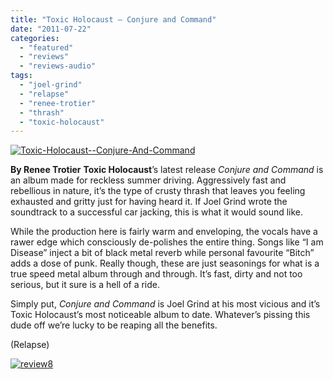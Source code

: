 ```yaml
---
title: "Toxic Holocaust – Conjure and Command"
date: "2011-07-22"
categories: 
  - "featured"
  - "reviews"
  - "reviews-audio"
tags: 
  - "joel-grind"
  - "relapse"
  - "renee-trotier"
  - "thrash"
  - "toxic-holocaust"
---
```


[![](http://www.hellbound.ca/wp-content/uploads/2011/07/Toxic-Holocaust-Conjure-And-Command.jpg "Toxic-Holocaust--Conjure-And-Command")](http://www.hellbound.ca/wp-content/uploads/2011/07/Toxic-Holocaust-Conjure-And-Command.jpg)

**By Renee Trotier** **Toxic Holocaust**’s latest release _Conjure and Command_ is an album made for reckless summer driving. Aggressively fast and rebellious in nature, it’s the type of crusty thrash that leaves you feeling exhausted and gritty just for having heard it. If Joel Grind wrote the soundtrack to a successful car jacking, this is what it would sound like.

While the production here is fairly warm and enveloping, the vocals have a rawer edge which consciously de-polishes the entire thing. Songs like “I am Disease” inject a bit of black metal reverb while personal favourite “Bitch” adds a dose of punk. Really though, these are just seasonings for what is a true speed metal album through and through. It’s fast, dirty and not too serious, but it sure is a hell of a ride.

Simply put, _Conjure and Command_ is Joel Grind at his most vicious and it’s Toxic Holocaust’s most noticeable album to date. Whatever’s pissing this dude off we’re lucky to be reaping all the benefits.

(Relapse)

[![](http://www.hellbound.ca/wp-content/uploads/2009/07/review8.png "review8")](http://www.hellbound.ca/wp-content/uploads/2009/07/review8.png)
